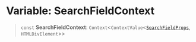# Variable: SearchFieldContext

> `const` **SearchFieldContext**: `Context`\<`ContextValue`\<[`SearchFieldProps`](../type-aliases/SearchFieldProps.md), `HTMLDivElement`\>\>

